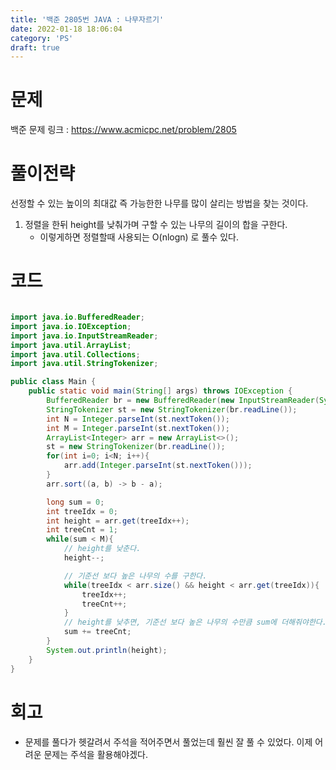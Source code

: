 ```yaml
---
title: '백준 2805번 JAVA : 나무자르기'
date: 2022-01-18 18:06:04
category: 'PS'
draft: true
---
```


# 문제

백준 문제 링크 : https://www.acmicpc.net/problem/2805

# 풀이전략

선정할 수 있는 높이의 최대값 즉 가능한한 나무를 많이 살리는 방법을 찾는 것이다.

1. 정렬을 한뒤 height를 낮춰가며 구할 수 있는 나무의 길이의 합을 구한다.
   - 이렇게하면 정렬할때 사용되는 O(nlogn) 로 풀수 있다.

# 코드

```java

import java.io.BufferedReader;
import java.io.IOException;
import java.io.InputStreamReader;
import java.util.ArrayList;
import java.util.Collections;
import java.util.StringTokenizer;

public class Main {
    public static void main(String[] args) throws IOException {
        BufferedReader br = new BufferedReader(new InputStreamReader(System.in));
        StringTokenizer st = new StringTokenizer(br.readLine());
        int N = Integer.parseInt(st.nextToken());
        int M = Integer.parseInt(st.nextToken());
        ArrayList<Integer> arr = new ArrayList<>();
        st = new StringTokenizer(br.readLine());
        for(int i=0; i<N; i++){
            arr.add(Integer.parseInt(st.nextToken()));
        }
        arr.sort((a, b) -> b - a);

        long sum = 0;
        int treeIdx = 0;
        int height = arr.get(treeIdx++);
        int treeCnt = 1;
        while(sum < M){
            // height를 낮춘다.
            height--;

            // 기준선 보다 높은 나무의 수를 구한다.
            while(treeIdx < arr.size() && height < arr.get(treeIdx)){
                treeIdx++;
                treeCnt++;
            }
            // height를 낮추면, 기준선 보다 높은 나무의 수만큼 sum에 더해줘야한다.
            sum += treeCnt;
        }
        System.out.println(height);
    }
}


```

# 회고

- 문제를 풀다가 헷갈려서 주석을 적어주면서 풀었는데 훨씬 잘 풀 수 있었다. 이제 어려운 문제는 주석을 활용해야겠다.
